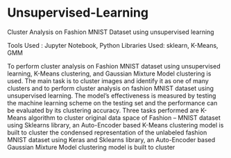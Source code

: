# Unsupervised-Learning

Cluster Analysis on Fashion MNIST Dataset using unsupervised learning

Tools Used : Jupyter Notebook, Python
Libraries Used: sklearn, K-Means, GMM 

To perform cluster analysis on Fashion MNIST dataset using unsupervised learning, K-Means clustering, and 
Gaussian Mixture Model clustering is used. The main task is to cluster images and identify it as one of many 
clusters and to perform cluster analysis on fashion MNIST dataset using unsupervised learning. The model’s
effectiveness is measured by testing the machine learning scheme on the testing set and the performance can 
be evaluated by its clustering accuracy. Three tasks performed are K-Means algorithm to cluster original data 
space of Fashion – MNIST dataset using Sklearns library, an Auto-Encoder based K-Means clustering model is 
built to cluster the condensed representation of the unlabeled fashion MNIST dataset using Keras and Sklearns 
library, an Auto-Encoder based Gaussian Mixture Model clustering model is built to cluster
